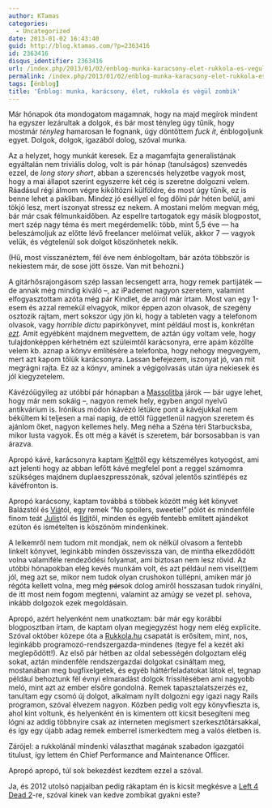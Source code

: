 ```yaml
---
author: KTamas
categories:
  - Uncategorized
date: 2013-01-02 16:43:40
guid: http://blog.ktamas.com/?p=2363416
id: 2363416
disqus_identifier: 2363416
url: /index.php/2013/01/02/enblog-munka-karacsony-elet-rukkola-es-vegul-zombik/
permalink: /index.php/2013/01/02/enblog-munka-karacsony-elet-rukkola-es-vegul-zombik/
tags: [énblog]
title: 'Énblog: munka, karácsony, élet, rukkola és végül zombik'
---
```


Már hónapok óta mondogatom magamnak, hogy na majd megírok mindent ha egyszer lezárultak a dolgok, és bár most tényleg úgy tűnik, hogy mostmár _tényleg_ hamarosan le fognank, úgy döntöttem _fuck it_, énblogoljunk egyet. Dolgok, dolgok, igazából dolog, szóval munka.

Az a helyzet, hogy munkát keresek. Ez a magamfajta generalistának egyáltalán nem triviális dolog, volt is pár hónap (tanulságos) szenvedés ezzel, de _long story short_, abban a szerencsés helyzetbe vagyok most, hogy a mai állapot szerint egyszerre két cég is szeretne dolgozni velem. Ráadásul régi álmom végre kiköltözni külföldre, és most úgy tűnik, ez is benne lehet a pakliban. Mindez jó eséllyel el fog dőlni pár héten belül, ami tökjó lesz, mert iszonyat stressz ez nekem. A mostani melóm megvan még, bár már csak félmunkaidőben. Az espellre tartogatok egy másik blogpostot, mert szép nagy téma és mert megérdemelik: több, mint 5,5 éve &#8212; ha beleszámoljuk az előtte lévő freelancer melóimat velük, akkor 7 &#8212; vagyok velük, és végtelenül sok dolgot köszönhetek nekik.

(Hű, most visszanéztem, fél éve nem énblogoltam, bár azóta többször is nekiestem már, de sose jött össze. Van mit behozni.)

A gitárhősrajongásom szép lassan lecsengett arra, hogy remek partijáték &#8212; de annak még mindig kiváló &#8211;, az iPademet nagyon szeretem, valamint elfogyasztottam azóta még pár Kindlet, de arról már írtam. Most van egy 1-esem és azzal remekül elvagyok, mikor éppen azon olvasok, de szegény osztozik rajtam, mert sokszor úgy jön ki, hogy a tableten vagy a telefonom olvasok, vagy _horrible dictu_ papírkönyvet, mint például most is, konkrétan _[ezt](http://bookline.hu/product/home!execute.action?_v=Pal_Ferenc_A_szorongastol_az_onbecsulesig&id=118027&type=22)_. Amit egyébként majdnem megvettem, de aztán úgy voltam vele, hogy tulajdonképpen kérhetném ezt szüleimtől karácsonyra, erre apám közölte velem kb. aznap a könyv említésére a telefonba, hogy nehogy megvegyem, mert azt kapom tőlük karácsonyra. Lassan befejezem, iszonyat jó, van mit megrágni rajta. Ez az a könyv, aminek a végigolvasás után újra nekiesek és jól kiegyzetelem.

Kávézóügyileg az utóbbi pár hónapban a [Massolitba](https://www.facebook.com/MassolitBudapest) járok &#8212; bár ugye lehet, hogy már nem sokáig &#8211;, nagyon remek hely, egyben angol nyelvű antikvárium is. Irónikus módon kávézó létükre pont a kávéjukkal nem békültem ki teljesen a mai napig, de ettől függetlenül nagyon szeretem és ajánlom őket, nagyon kellemes hely. Meg néha a Széna téri Starbucksba, mikor lusta vagyok. És ott még a kávét is szeretem, bár borsosabban is van árazva.

Apropó kávé, karácsonyra kaptam [Kelt](http://worldshots.hu)től egy kétszemélyes kotyogóst, ami azt jelenti hogy az abban lefőtt kávé megfelel pont a reggel számomra szükséges majdnem duplaeszpresszónak, szóval jelentős szintlépés ez kávéfronton is.

Apropó karácsony, kaptam továbbá s többek között még két könyvet Balázstól és [Viá](http://sirubia.net/)tól, egy remek &#8220;No spoilers, sweetie!&#8221; pólót és mindenféle finom teát [Julis](http://szvetter.wordpress.com/)tól és [Ildi](http://moderatelya.wordpress.com/)től, minden és egyéb fentebb említett ajándékot ezúton és ismételten is köszönöm mindenkinek.

A lelkemről nem tudom mit mondjak, nem ok nélkül olvasom a fentebb linkelt könyvet, leginkább minden összevissza van, de mintha elkezdődött volna valamiféle rendeződési folyamat, ami biztosan nem lesz rövid. Az utóbbi hónapokban elég kevés munkám volt, és azt például nem visel(t)em jól, meg azt se, mikor nem tudok olyan crushokon túllépni, amiken már jó régóta kellett volna, meg még <del>pár</del>sok dolog amiről hosszasan tudok rinyálni, de itt most nem fogom megtenni, valamint az amúgy se vezet pl. sehova, inkább dolgozok ezek megoldásain.

Apropó, azért helyenként nem unatkoztam: bár már egy korábbi blogposztban írtam, de kaptam olyan megjegyzést hogy nem elég explicite. Szóval október közepe óta a [Rukkola.hu](http://rukkola.hu) csapatát is erősítem, mint, nos, leginkább programozó-rendszergazda-mindenes (tegye fel a kezét aki meglepődött!). Az első pár hétben az oldal sebességén dolgoztam elég sokat, aztán mindenféle rendszergazdai dolgokat csináltam meg, mostanában meg bugfixelgetek, és egyéb háttérfeladatokat látok el, tegnap például behoztunk fél évnyi elmaradást dolgok frissítésében ami nagyobb meló, mint azt az ember elsőre gondolná. Remek tapasztalatszerzés ez, tanultam egy csomó új dolgot, alkalmam nyílt dolgozni egy igazi nagy Rails programon, szóval élvezem nagyon. Közben pedig volt egy könyvfieszta is, ahol kint voltunk, és helyenként én is kimentem ott kicsit besegíteni meg lógni az addig többnyire csak az interneten megismert szerkesztőtársakkal, és így egy újabb adag remek emberrel ismerkedtem meg a valós életben is. 

Zárójel: a rukkolánál mindenki választhat magának szabadon igazgatói titulust, így lettem én Chief Performance and Maintenance Officer.

Apropó apropó, túl sok bekezdést kezdtem ezzel a szóval.

Ja, és 2012 utolsó napjaiban pedig rákaptam én is kicsit megkésve a [Left 4 Dead 2](http://store.steampowered.com/app/550/)-re, szóval kinek van kedve zombikat gyakni este?
